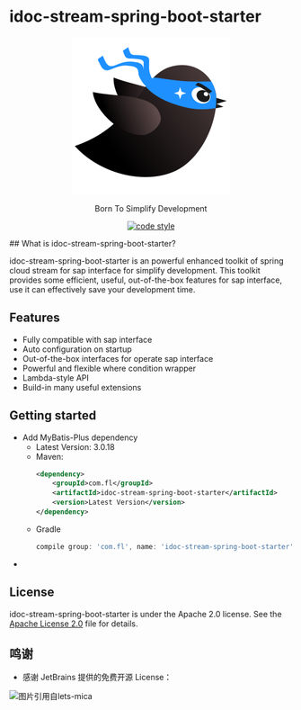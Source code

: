 # idoc-stream-spring-boot-starter
<p align="center">
  <a href="https://github.com/DavidYangYong/idoc-stream-spring-boot-starter">
   <img alt="idoc-stream-spring-boot-starter-Logo" src="https://raw.githubusercontent.com/baomidou/logo/master/mybatis-plus-logo-new-mini.png">
  </a>
</p>

<p align="center">
  Born To Simplify Development
</p>

<p align="center">
  <a href="https://www.apache.org/licenses/LICENSE-2.0">
    <img alt="code style" src="https://img.shields.io/badge/license-Apache%202-4EB1BA.svg?style=flat-square">
  </a>
</p>
## What is idoc-stream-spring-boot-starter?

idoc-stream-spring-boot-starter is an powerful enhanced toolkit of spring cloud stream for sap interface for simplify development. This
toolkit
provides some efficient, useful, out-of-the-box features for sap interface, use it can effectively save your development time.

## Features

- Fully compatible with sap interface
- Auto configuration on startup
- Out-of-the-box interfaces for operate sap interface
- Powerful and flexible where condition wrapper
-   Lambda-style API
-   Build-in many useful extensions

## Getting started

-   Add MyBatis-Plus dependency
    - Latest Version: 3.0.18
    - Maven:
      ```xml
      <dependency>
          <groupId>com.fl</groupId>
          <artifactId>idoc-stream-spring-boot-starter</artifactId>
          <version>Latest Version</version>
      </dependency>
      ```
    - Gradle
      ```groovy
      compile group: 'com.fl', name: 'idoc-stream-spring-boot-starter', version: 'Latest Version'
      ```
-

## License

idoc-stream-spring-boot-starter is under the Apache 2.0 license. See the [Apache License 2.0](http://www.apache.org/licenses/LICENSE-2.0)
file for details.

## 鸣谢

- 感谢 JetBrains 提供的免费开源 License：

<p>
<img src="https://images.gitee.com/uploads/images/2020/0406/220236_f5275c90_5531506.png" alt="图片引用自lets-mica" style="float:left;">
</p>
